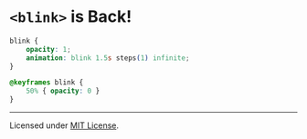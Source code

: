 # `<blink>` is Back!

```css
blink {
	opacity: 1;
	animation: blink 1.5s steps(1) infinite;
}

@keyframes blink {
	50% { opacity: 0 }
}
```

---
Licensed under [MIT License](LICENSE.md).
